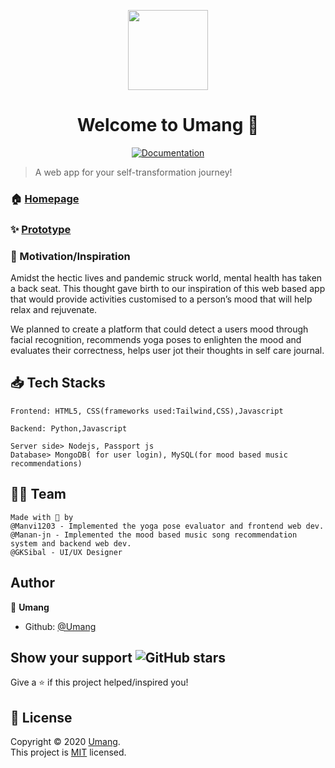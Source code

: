 <p align="center"><img align="center" src="![image](https://user-images.githubusercontent.com/77841499/136694810-1e4c511c-9877-400b-84da-be4c506c5514.png)
" height="128" /></p>
<h1 align="center">Welcome to Umang 💜</h1>
<p align="center">
  <a href="" target="_blank">
    <img alt="Documentation" src="https://img.shields.io/badge/documentation-yes-brightgreen.svg" />
  </a>
 <!-- <a href="https://github.com///blob/master/LICENSE" target="_blank">
    <img alt="License: MIT" src="https://img.shields.io/badge/License-AGPL-yellow.svg" />
  </a>
  <img alt="GitHub last commit" src="https://img.shields.io/github/last-commit/Runbhumi/Runbhumi">
    <img alt="GitHub Workflow Status" src="https://img.shields.io/github/workflow/status/Runbhumi/Runbhumi/Flutter%20CI?logo=dart&logoColor=lightblue">
</p> -->

> A web app for your self-transformation journey!

### 🏠 [Homepage]()

### ✨ [Prototype](https://www.figma.com/file/PJFU10RLMTZn6pPjh1E5tb/umang-team-library?node-id=387%3A4)


### 💪 Motivation/Inspiration
<p>Amidst the hectic lives and pandemic struck world, mental health has taken a back seat. This thought gave birth to our inspiration of this web based app that would provide activities customised to a person’s mood that will help relax and rejuvenate.</p>

<p>
We planned to create a platform that could detect a users mood through facial recognition, recommends yoga poses to enlighten the mood and evaluates their correctness, helps user jot their thoughts in self care journal.</p>


## 📥 Tech Stacks 

```
Frontend: HTML5, CSS(frameworks used:Tailwind,CSS),Javascript

Backend: Python,Javascript

Server side> Nodejs, Passport js
Database> MongoDB( for user login), MySQL(for mood based music recommendations)

```

## 👷‍♂️ Team


```
Made with 💜 by 
@Manvi1203 - Implemented the yoga pose evaluator and frontend web dev.
@Manan-jn - Implemented the mood based music song recommendation system and backend web dev. 
@GKSibal - UI/UX Designer
```

## Author

🏢 **Umang**

- Github: [@Umang](https://github.com/Manan-jn/Umang)

## Show your support <img alt="GitHub stars" src="">

Give a ⭐️ if this project helped/inspired you!

## 📝 License

Copyright © 2020 [Umang](https://github.com/Manan-jn/Umang).<br />
This project is [MIT]() licensed.
